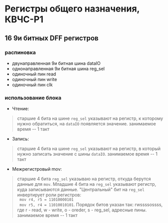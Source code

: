 # Регистры общего назначения, КВЧС-Р1
## 16 9и битных DFF регистров
### распиновка

* двунаправленная 9и битная шина dataIO  
* однонаправленная 9и битная шина reg_sel  
* одиночный пин read  
* одиночный пин write  
* одиночный пин clk

### использование блока
* Чтение:  
>  старшие 4 бита на шине `reg_sel` указывают на регистр, к которому нужно обратиться, на `dataIO` появляется значение.
>  занимаемое время -- 1 такт
* Запись:  
> старшие 4 бита на шине `reg_sel` указывают на регистр, в который нужно записать значение с шины `dataIO`.
> занимаемое время -- 1 такт
* Межрегистровый mov:  
>  старшие 4 бита `reg_sel` указываю на регистр, откуда берутся данные для `mov`. 
> Младшие 4 бита на `reg_sel` указывают регистр, куда записываются данные. "Центральный" бит на `reg_sel` инвертирует роли регистров:  
> ` mov r4, r5 = 11010000101`   
> ` mov r5, r4 = 11010010101`. Порядок битов указан так: rwssssossss, где r - read, w - write, o - oreder, s - reg_sel, адресные пины.  
> занимаемое время -- 1 такт
